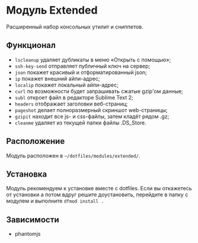 # Модуль Extended

Расширенный набор консольных утилит и сниппетов.

## Функционал

* `lscleanup` удаляет дубликаты в меню «Открыть с помощью»;
* `ssh-key-send` отправляет публичный ключ на сервер;
* `json` покажет красивый и отформатированный json;
* `ip` покажет внешний айпи-адрес; 
* `localip` покажет локальный айпи-адрес;
* `curl` по возможности будет запрашивать сжатые gzip'ом данные;
* `subl` откроет файл в редакторе Sublime Text 2;
* `headers` отображает заголовки веб-страниц;
* `pageshot` делает полноразмерный скриншот web-страницы;
* `gzipit` находит все js- и css-файлы, затем кладёт рядом .gz;
* `cleanme` удаляет из текущей папки файлы .DS_Store.

## Расположение

Модуль расположен в `~/dotfiles/modules/extended/`.

## Установка

Модуль рекомендуем к установке вместе с dotfiles. Если вы откажетесь от установки а потом вдруг решите доустановить, перейдите в папку с модулем и выполните `dfmod install .`

## Зависимости

* phantomjs